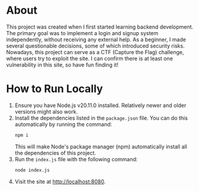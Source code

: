 # About

This project was created when I first started learning backend development. The primary goal was to implement a login and signup system independently, without receiving any external help. As a beginner, I made several questionable decisions, some of which introduced security risks. Nowadays, this project can serve as a CTF (Capture the Flag) challenge, where users try to exploit the site. I can confirm there is at least one vulnerability in this site, so have fun finding it!

# How to Run Locally

1. Ensure you have Node.js v20.11.0 installed. Relatively newer and older versions might also work.
2. Install the dependencies listed in the `package.json` file. You can do this automatically by running the command:
   ```sh
   npm i
   ```
   This will make Node's package manager (npm) automatically install all the dependencies of this project.
3. Run the `index.js` file with the following command:
   ```sh
   node index.js
   ```
4. Visit the site at [http://localhost:8080](http://localhost:8080).